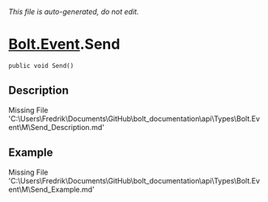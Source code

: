 *This file is auto-generated, do not edit.*

# [Bolt.Event](Types/Bolt.Event.md).Send
`public void Send()`
## Description
Missing File 'C:\Users\Fredrik\Documents\GitHub\bolt_documentation\api\Types\Bolt.Event\M\Send_Description.md'
## Example
Missing File 'C:\Users\Fredrik\Documents\GitHub\bolt_documentation\api\Types\Bolt.Event\M\Send_Example.md'
